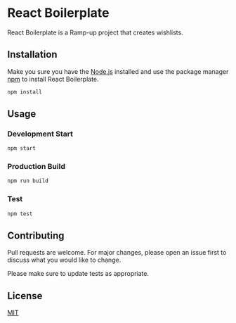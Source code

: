 # React Boilerplate

React Boilerplate is a Ramp-up project that creates wishlists.

## Installation

Make you sure you have the [Node.js](http://nodejs.org/) installed and use the package manager [npm](https://www.npmjs.com/) to install React Boilerplate.


```bash
npm install
```

## Usage
### Development Start
```bash
npm start
```
### Production Build
```bash
npm run build
```
### Test
```bash
npm test
```

## Contributing
Pull requests are welcome. For major changes, please open an issue first to discuss what you would like to change.

Please make sure to update tests as appropriate.

## License
[MIT](https://choosealicense.com/licenses/mit/)
